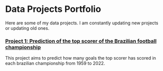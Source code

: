 # Data Projects Portfolio

Here are some of my data projects. I am constantly updating new projects or updating old ones.

### [Project 1: Prediction of the top scorer of the Brazilian football championship](https://github.com/igorcruz91/igor_portfolio/tree/main/Project%201%20Prediction%20of%20the%20top%20scorer%20of%20the%20Brazilian%20football%20championship)

This project aims to predict how many goals the top scorer has scored in each brazilian championship from 1959 to 2022.
